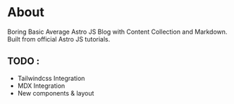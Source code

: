 # About

Boring Basic Average Astro JS Blog with Content Collection and Markdown.
Built from official Astro JS tutorials.

## TODO :

- Tailwindcss Integration
- MDX Integration
- New components & layout
